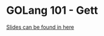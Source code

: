 # GOLang 101 - Gett

[Slides can be found in here](https://docs.google.com/presentation/d/1WNLhav3VPw-kBAqFWazDlOexEa9cLkQBJD0SjuYsxlE/edit?usp=sharing)
